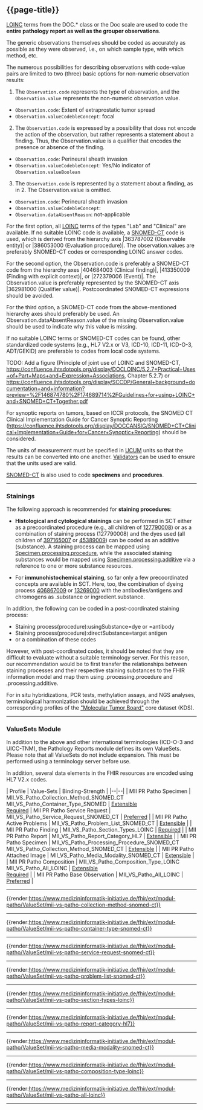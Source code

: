 ## {{page-title}}

[LOINC](https://www.loinc.org/) terms from the DOC.* class or the Doc scale are used to code the **entire pathology report as well as the grouper observations**.

The generic observations themselves should be coded as accurately as possible as they were observed, i.e., on which sample type, with which method, etc.

The numerous possibilities for describing observations with code-value pairs are limited to two (three) basic options for non-numeric observation results:

1. The `Observation.code` represents the type of observation, and the `Observation.value` represents the non-numeric observation value.

- `Observation.code`: Extent of extraprostatic tumor spread
- `Observation.valueCodebleConcept`: focal

2. The `Observation.code` is expressed by a possibility that does not encode the action of the observation, but rather represents a statement about a finding. Thus, the Observation.value is a qualifier that encodes the presence or absence of the finding.

- `Observation.code`: Perineural sheath invasion
- `Observation.valueCodebleConcept`: Yes/No indicator of `Observation.valueBoolean`

3. The `Observation.code` is represented by a statement about a finding, as in 2. The Observation.value is omitted.

- `Observation.code`: Perineural sheath invasion
- `Observation.valueCodebleConcept`:
- `Observation.dataAbsentReason`: not-applicable

For the first option, all [LOINC](https://www.loinc.org/) terms of the types "Lab" and "Clinical" are available. If no suitable LOINC code is available, a [SNOMED-CT](http://www.snomed.org/) code is used, which is derived from the hierarchy axis |363787002 (Observable entity)| or |386053000 (Evaluation procedure)|. The observation.values ​​are preferably SNOMED-CT codes or corresponding LOINC answer codes.

For the second option, the Observation.code is preferably a SNOMED-CT code from the hierarchy axes |404684003 (Clinical finding)|, |413350009 (Finding with explicit context)|, or |272379006 (Event)|. The Observation.value is preferably represented by the SNOMED-CT axis |362981000 (Qualifier value)|. Postcoordinated SNOMED-CT expressions should be avoided.

For the third option, a SNOMED-CT code from the above-mentioned hierarchy axes should preferably be used. An Observation.dataAbsentReason.value of the missing Observation.value should be used to indicate why this value is missing.

If no suitable LOINC terms or SNOMED-CT codes can be found, other standardized code systems (e.g., HL7 V2.x or V3, ICD-10, ICD-11, ICD-O-3, ADT/GEKID) are preferable to codes from local code systems.

TODO: Add a figure (Principle of joint use of LOINC and SNOMED-CT, https://confluence.ihtsdotools.org/display/DOCLOINC/5.2.7+Practical+Uses+of+Part+Maps+and+Expression+Associations, Chapter 5.2.7) or https://confluence.ihtsdotools.org/display/SCCDP/General+background+documentation+and+information?preview=%2F146874780%2F174689714%2FGuidelines+for+using+LOINC+and+SNOMED+CT+Together.pdf

For synoptic reports on tumors, based on ICCR protocols, the SNOMED CT Clinical Implementation Guide for Cancer Synoptic Reporting (https://confluence.ihtsdotools.org/display/DOCCANSIG/SNOMED+CT+Clinical+Implementation+Guide+for+Cancer+Synoptic+Reporting) should be considered.

The units of measurement must be specified in [UCUM](http://unitsofmeasure.org/ucum.html) units so that the results can be converted into one another. [Validators](https://ucum.nlm.nih.gov/ucum-lhc/demo.html) can be used to ensure that the units used are valid.

[SNOMED-CT](http://www.snomed.org/) is also used to code **specimens** and **procedures**.

---------------------

### Stainings
The following approach is recommended for **staining procedures**:

- **Histological and cytological stainings** can be performed in SCT either as a precoordinated procedure (e.g., all children of [127790008](https://browser.ihtsdotools.org/?perspective=full&conceptId1=127790008&edition=MAIN/2022-05-31&release=&languages=en)) or as a combination of staining process (127790008) and the dyes used (all children of [397165007](https://browser.ihtsdotools.org/?perspective=full&conceptId1=397165007&edition=MAIN/2022-05-31&release=&languages=en) or [45389009](https://browser.ihtsdotools.org/?perspective=full&conceptId1=45389009&edition=MAIN/2022-05-31&release=&languages=en)) can be coded as an additive (substance). A staining process can be mapped using [Specimen.processing.procedure](http://hl7.org/fhir/specimen-definitions.html#Specimen.processing.procedure), while the associated staining substances would be mapped using [Specimen.processing.additive](http://hl7.org/fhir/specimen-definitions.html#Specimen.processing.additive) via a reference to one or more substance resources.

- For **immunohistochemical staining**, so far only a few precoordinated concepts are available in SCT. Here, too, the combination of dyeing process [406867009](https://browser.ihtsdotools.org/?perspective=full&conceptId1=406867009&edition=MAIN/2022-05-31&release=&languages=en) or [13269000](https://browser.ihtsdotools.org/?perspective=full&conceptId1=13269000&edition=MAIN/2022-05-31&release=&languages=en) with the antibodies/antigens and chromogens as .substance or ingredient.substance.

In addition, the following can be coded in a post-coordinated staining process:

- Staining process(procedure):usingSubstance=dye or =antibody
- Staining process(procedure):directSubstance=target antigen
- or a combination of these codes

However, with post-coordinated codes, it should be noted that they are difficult to evaluate without a suitable terminology server. For this reason, our recommendation would be to first transfer the relationships between staining processes and their respective staining substances to the FHIR information model and map them using .processing.procedure and .processing.additive.

For in situ hybridizations, PCR tests, methylation assays, and NGS analyses, terminological harmonization should be achieved through the corresponding profiles of the ["Molecular Tumor Board"](https://simplifier.net/mii-erweiterungsmodul-molekulares-tumorboard/~introduction) core dataset (KDS).

-------------------------

###  ValueSets Module

In addition to the above and other international terminologies (ICD-O-3 and UICC-TNM), the Pathology Reports module defines its own ValueSets. Please note that all ValueSets do not include expansion. This must be performed using a terminology server before use.

In addition, several data elements in the FHIR resources are encoded using HL7 V2.x codes.


| Profile | Value-Sets | Binding-Strength |
|--|--|
| MII PR Patho Specimen | MII_VS_Patho_Collection_Method_SNOMED_CT <br> MII_VS_Patho_Container_Type_SNOMED | [Extensible](http://hl7.org/fhir/r4/terminologies.html#extensible) <br> [Required](http://hl7.org/fhir/r4/terminologies.html#required)
| MII PR Patho Service Request | MII_VS_Patho_Service_Request_SNOMED_CT | [Preferred](http://hl7.org/fhir/r4/terminologies.html#preferred) |
| MII PR Patho Active Problems | MII_VS_Patho_Problem_List_SNOMED_CT | [Extensible](http://hl7.org/fhir/r4/terminologies.html#extensible) |
| MII PR Patho Finding | MII_VS_Patho_Section_Types_LOINC | [Required](http://hl7.org/fhir/r4/terminologies.html#required) |
| MII PR Patho Report | MII_VS_Patho_Report_Category_HL7 | [Extensible](http://hl7.org/fhir/r4/terminologies.html#extensible) | 
| MII PR Patho Specimen | MII_VS_Patho_Processing_Procedure_SNOMED_CT <br> MII_VS_Patho_Collection_Method_SNOMED_CT | [Extensible](http://hl7.org/fhir/r4/terminologies.html#extensible) | 
| MII PR Patho Attached Image | MII_VS_Patho_Media_Modality_SNOMED_CT | [Extensible](http://hl7.org/fhir/r4/terminologies.html#extensible) | 
| MII PR Patho Composition | MII_VS_Patho_Composition_Type_LOINC <br> MII_VS_Patho_All_LOINC | [Extensible](http://hl7.org/fhir/r4/terminologies.html#extensible) <br> [Required](http://hl7.org/fhir/r4/terminologies.html#required) | 
| MII PR Patho Base Observation | MII_VS_Patho_All_LOINC | [Preferred](http://hl7.org/fhir/r4/terminologies.html#preferred) |

---

{{render:https://www.medizininformatik-initiative.de/fhir/ext/modul-patho/ValueSet/mii-vs-patho-collection-method-snomed-ct}}

---

{{render:https://www.medizininformatik-initiative.de/fhir/ext/modul-patho/ValueSet/mii-vs-patho-container-type-snomed-ct}}

---

{{render:https://www.medizininformatik-initiative.de/fhir/ext/modul-patho/ValueSet/mii-vs-patho-service-request-snomed-ct}}

---

{{render:https://www.medizininformatik-initiative.de/fhir/ext/modul-patho/ValueSet/mii-vs-patho-problem-list-snomed-ct}}

---

{{render:https://www.medizininformatik-initiative.de/fhir/ext/modul-patho/ValueSet/mii-vs-patho-section-types-loinc}}

---

{{render:https://www.medizininformatik-initiative.de/fhir/ext/modul-patho/ValueSet/mii-vs-patho-report-category-hl7}}

---

{{render:https://www.medizininformatik-initiative.de/fhir/ext/modul-patho/ValueSet/mii-vs-patho-media-modality-snomed-ct}}

---

{{render:https://www.medizininformatik-initiative.de/fhir/ext/modul-patho/ValueSet/mii-vs-patho-composition-type-loinc}}

---

{{render:https://www.medizininformatik-initiative.de/fhir/ext/modul-patho/ValueSet/mii-vs-patho-all-loinc}}

---

